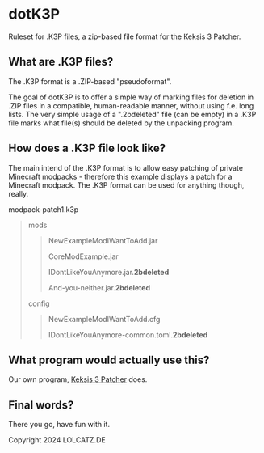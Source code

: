 # dotK3P
Ruleset for .K3P files, a zip-based file format for the Keksis 3 Patcher.

## What are .K3P files?
The .K3P format is a .ZIP-based "pseudoformat".

The goal of dotK3P is to offer a simple way of marking files for deletion in .ZIP files in a compatible, human-readable manner, without using f.e. long lists.
The very simple usage of a ".2bdeleted" file (can be empty) in a .K3P file marks what file(s) should be deleted by the unpacking program.

## How does a .K3P file look like?
The main intend of the .K3P format is to allow easy patching of private Minecraft modpacks - therefore this example displays a patch for a Minecraft modpack. The .K3P format can be used for anything though, really.

modpack-patch1.k3p
> mods
> > NewExampleModIWantToAdd.jar
> > 
> > CoreModExample.jar
> > 
> > IDontLikeYouAnymore.jar.**2bdeleted**
> > 
> > And-you-neither.jar.**2bdeleted**
> > 
> config
> > NewExampleModIWantToAdd.cfg
> > 
> > IDontLikeYouAnymore-common.toml.**2bdeleted**

## What program would actually use this?
Our own program, [Keksis 3 Patcher](https://github.com/LOLCATZde/Keksis3Patcher) does.

## Final words?
There you go, have fun with it.

Copyright 2024 LOLCATZ.DE
